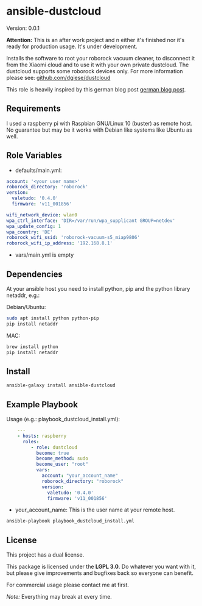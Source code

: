 ansible-dustcloud
=================

Version: 0.0.1

**Attention:** This is an after work project and n
either it's finished nor it's ready for production usage.
It's under development. 

Installs the software to root your roborock vacuum cleaner, to disconnect 
it from the Xiaomi cloud and to use it with your own private dustcloud. 
The dustcloud supports some roborock devices only. For more information 
please see: [github.com/dgiese/dustcloud](https://github.com/dgiese/dustcloud)

This role is heavily inspired by this german blog post [german blog post](https://maker-tutorials.com/xiaomi-roborock-saugroboter-raspberry-pi-hack-root/).

Requirements
------------

I used a raspberry pi with Raspbian GNU/Linux 10 (buster) as remote host. 
No guarantee but may be it works with Debian like systems like Ubuntu as well.

Role Variables
--------------

- defaults/main.yml: 

```yml
account: '<your user name>'
roborock_directory: 'roborock'
version:
  valetudo: '0.4.0'
  firmware: 'v11_001856'

wifi_network_device: wlan0
wpa_ctrl_interface: 'DIR=/var/run/wpa_supplicant GROUP=netdev'
wpa_update_config: 1
wpa_country: 'DE'
roborock_wifi_ssid: 'roborock-vacuum-s5_miap9806'
roborock_wifi_ip_address: '192.168.8.1'
```

- vars/main.yml is empty

Dependencies
------------

At your ansible host you need to install python, pip and the python library netaddr, e.g.:

Debian/Ubuntu:

```bash
sudo apt install python python-pip
pip install netaddr
```

MAC:

```bash
brew install python
pip install netaddr
```

Install
-------

```bash
ansible-galaxy install ansible-dustcloud
```

Example Playbook
----------------

Usage (e.g.: playbook_dustcloud_install.yml):

```yml
    ---
    - hosts: raspberry
      roles:
         - role: dustcloud
           become: true
           become_method: sudo
           become_user: "root"
           vars:
             account: "your_account_name"
             roborock_directory: "roborock"
             version:
               valetudo: '0.4.0'
               firmware: 'v11_001856'
```

- your_account_name: This is the user name at your remote host.

```bash
ansible-playbook playbook_dustcloud_install.yml
```

License
-------

This project has a dual license.

This package is licensed under
the **LGPL 3.0**. Do whatever you want with it, 
but please give improvements and bugfixes back so everyone can benefit.

For commercial usage please contact me at first.

*Note:* Everything may break at every time.
